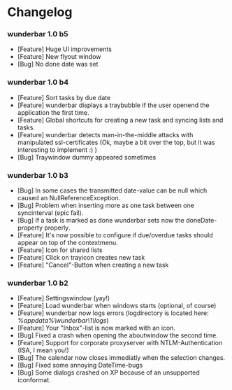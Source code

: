 Changelog
=========

### wunderbar 1.0 b5
* [Feature] Huge UI improvements
* [Feature] New flyout window
* [Bug] No done date was set

### wunderbar 1.0 b4
* [Feature] Sort tasks by due date
* [Feature] wunderbar displays a traybubble if the user openend the application the first time.
* [Feature] Global shortcuts for creating a new task and syncing lists and tasks.
* [Feature] wunderbar detects man-in-the-middle attacks with manipulated ssl-certificates (Ok, maybe a bit over the top, but it was interesting to implement :) )
* [Bug] Traywindow dummy appeared sometimes

### wunderbar 1.0 b3
* [Bug] In some cases the transmitted date-value can be null which caused an NullReferenceException.
* [Bug] Problem when inserting more as one task between one syncinterval (epic fail).
* [Bug] If a task is marked as done wunderbar sets now the doneDate-property properly.
* [Feature] It's now possible to configure if due/overdue tasks should appear on top of the contextmenu.
* [Feature] Icon for shared lists
* [Feature] Click on trayicon creates new task
* [Feature] "Cancel"-Button when creating a new task

### wunderbar 1.0 b2
* [Feature] Settingswindow (yay!)
* [Feature] Load wunderbar when windows starts (optional, of course)
* [Feature] wunderbar now logs errors (logdirectory is located here: *%appdata%\wunderbar\1\logs*)
* [Feature] Your "Inbox"-list is now marked with an icon.
* [Bug] Fixed a crash when opening the aboutwindow the second time.
* [Feature] Support for corporate proxyserver with NTLM-Authentication (ISA, I mean you!)
* [Bug] The calendar now closes immediatly when the selection changes.
* [Bug] Fixed some annoying DateTime-bugs
* [Bug] Some dialogs crashed on XP because of an unsupported iconformat.